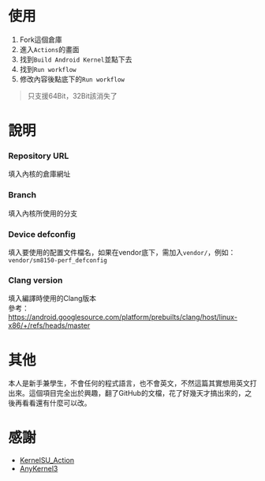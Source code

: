 # 使用
1. Fork這個倉庫
2. 進入`Actions`的畫面
3. 找到`Build Android Kernel`並點下去
4. 找到`Run workflow`
5. 修改內容後點底下的`Run workflow`  
> 只支援64Bit，32Bit該消失了

# 說明
### Repository URL  
填入內核的倉庫網址  

### Branch  
填入內核所使用的分支  

### Device defconfig  
填入要使用的配置文件檔名，如果在vendor底下，需加入`vendor/`，例如：`vendor/sm8150-perf_defconfig`  

### Clang version  
填入編譯時使用的Clang版本  
參考：https://android.googlesource.com/platform/prebuilts/clang/host/linux-x86/+/refs/heads/master

# 其他
本人是新手兼學生，不會任何的程式語言，也不會英文，不然這篇其實想用英文打出來。這個項目完全出於興趣，翻了GitHub的文檔，花了好幾天才搞出來的，之後再看看還有什麼可以改。

# 感謝
- [KernelSU_Action](https://github.com/xiaoleGun/KernelSU_Action)
- [AnyKernel3](https://github.com/osm0sis/AnyKernel3)
